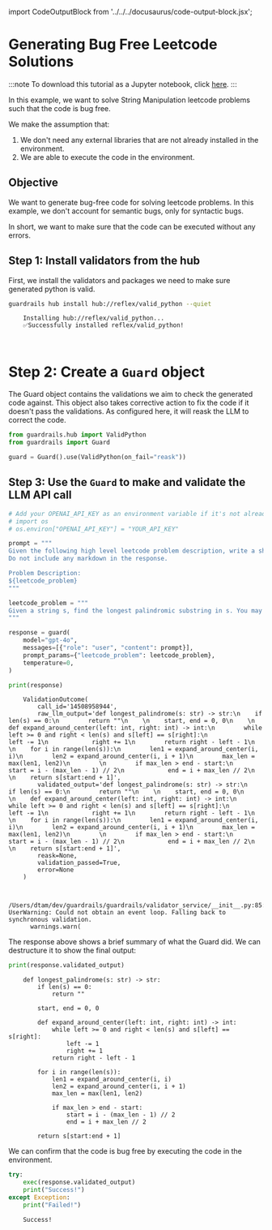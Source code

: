 import CodeOutputBlock from '../../../docusaurus/code-output-block.jsx';

# Generating Bug Free Leetcode Solutions

:::note
To download this tutorial as a Jupyter notebook, click [here](https://github.com/guardrails-ai/guardrails/blob/main/docs/examples/bug_free_python_code.ipynb).
:::

In this example, we want to solve String Manipulation leetcode problems such that the code is bug free.

We make the assumption that:

1. We don't need any external libraries that are not already installed in the environment.
2. We are able to execute the code in the environment.

## Objective

We want to generate bug-free code for solving leetcode problems. In this example, we don't account for semantic bugs, only for syntactic bugs.

In short, we want to make sure that the code can be executed without any errors.

## Step 1: Install validators from the hub

First, we install the validators and packages we need to make sure generated python is valid.

<!-- WARNING: THIS FILE WAS AUTOGENERATED! DO NOT EDIT! Instead, edit the notebook w/the location & name as this file. -->


```bash
guardrails hub install hub://reflex/valid_python --quiet
```

<CodeOutputBlock lang="bash">

```
    Installing hub://reflex/valid_python...
    ✅Successfully installed reflex/valid_python!
    
    
```

</CodeOutputBlock>

# Step 2: Create a `Guard` object

The Guard object contains the validations we aim to check the generated code against. This object also takes corrective action to fix the code if it doesn't pass the validations. As configured here, it will reask the LLM to correct the code.


```python
from guardrails.hub import ValidPython
from guardrails import Guard

guard = Guard().use(ValidPython(on_fail="reask"))
```

## Step 3: Use the `Guard` to make and validate the LLM API call


```python
# Add your OPENAI_API_KEY as an environment variable if it's not already set
# import os
# os.environ["OPENAI_API_KEY"] = "YOUR_API_KEY"

prompt = """
Given the following high level leetcode problem description, write a short Python code snippet that solves the problem.
Do not include any markdown in the response.

Problem Description:
${leetcode_problem}
"""

leetcode_problem = """
Given a string s, find the longest palindromic substring in s. You may assume that the maximum length of s is 1000.
"""

response = guard(
    model="gpt-4o",
    messages=[{"role": "user", "content": prompt}],
    prompt_params={"leetcode_problem": leetcode_problem},
    temperature=0,
)

print(response)
```

<CodeOutputBlock lang="python">

```
    ValidationOutcome(
        call_id='14508958944',
        raw_llm_output='def longest_palindrome(s: str) -> str:\n    if len(s) == 0:\n        return ""\n    \n    start, end = 0, 0\n    \n    def expand_around_center(left: int, right: int) -> int:\n        while left >= 0 and right < len(s) and s[left] == s[right]:\n            left -= 1\n            right += 1\n        return right - left - 1\n    \n    for i in range(len(s)):\n        len1 = expand_around_center(i, i)\n        len2 = expand_around_center(i, i + 1)\n        max_len = max(len1, len2)\n        \n        if max_len > end - start:\n            start = i - (max_len - 1) // 2\n            end = i + max_len // 2\n    \n    return s[start:end + 1]',
        validated_output='def longest_palindrome(s: str) -> str:\n    if len(s) == 0:\n        return ""\n    \n    start, end = 0, 0\n    \n    def expand_around_center(left: int, right: int) -> int:\n        while left >= 0 and right < len(s) and s[left] == s[right]:\n            left -= 1\n            right += 1\n        return right - left - 1\n    \n    for i in range(len(s)):\n        len1 = expand_around_center(i, i)\n        len2 = expand_around_center(i, i + 1)\n        max_len = max(len1, len2)\n        \n        if max_len > end - start:\n            start = i - (max_len - 1) // 2\n            end = i + max_len // 2\n    \n    return s[start:end + 1]',
        reask=None,
        validation_passed=True,
        error=None
    )


    /Users/dtam/dev/guardrails/guardrails/validator_service/__init__.py:85: UserWarning: Could not obtain an event loop. Falling back to synchronous validation.
      warnings.warn(
```

</CodeOutputBlock>

The response above shows a brief summary of what the Guard did. We can destructure it to show the final output:


```python
print(response.validated_output)
```

<CodeOutputBlock lang="python">

```
    def longest_palindrome(s: str) -> str:
        if len(s) == 0:
            return ""
        
        start, end = 0, 0
        
        def expand_around_center(left: int, right: int) -> int:
            while left >= 0 and right < len(s) and s[left] == s[right]:
                left -= 1
                right += 1
            return right - left - 1
        
        for i in range(len(s)):
            len1 = expand_around_center(i, i)
            len2 = expand_around_center(i, i + 1)
            max_len = max(len1, len2)
            
            if max_len > end - start:
                start = i - (max_len - 1) // 2
                end = i + max_len // 2
        
        return s[start:end + 1]
```

</CodeOutputBlock>

We can confirm that the code is bug free by executing the code in the environment.


```python
try:
    exec(response.validated_output)
    print("Success!")
except Exception:
    print("Failed!")
```

<CodeOutputBlock lang="python">

```
    Success!
```

</CodeOutputBlock>
